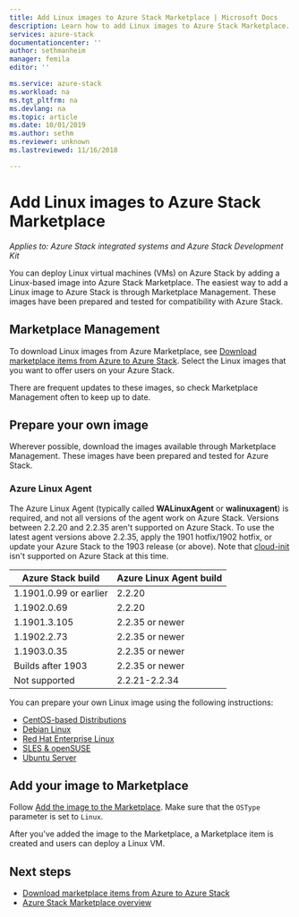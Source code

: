 ```yaml
---
title: Add Linux images to Azure Stack Marketplace | Microsoft Docs
description: Learn how to add Linux images to Azure Stack Marketplace.
services: azure-stack
documentationcenter: ''
author: sethmanheim
manager: femila
editor: ''

ms.service: azure-stack
ms.workload: na
ms.tgt_pltfrm: na
ms.devlang: na
ms.topic: article
ms.date: 10/01/2019
ms.author: sethm
ms.reviewer: unknown
ms.lastreviewed: 11/16/2018

---
```

# Add Linux images to Azure Stack Marketplace

*Applies to: Azure Stack integrated systems and Azure Stack Development Kit*

You can deploy Linux virtual machines (VMs) on Azure Stack by adding a Linux-based image into Azure Stack Marketplace. The easiest way to add a Linux image to Azure Stack is through Marketplace Management. These images have been prepared and tested for compatibility with Azure Stack.

## Marketplace Management

To download Linux images from Azure Marketplace, see [Download marketplace items from Azure to Azure Stack](azure-stack-download-azure-marketplace-item.md). Select the Linux images that you want to offer users on your Azure Stack.

There are frequent updates to these images, so check Marketplace Management often to keep up to date.

## Prepare your own image

Wherever possible, download the images available through Marketplace Management. These images have been prepared and tested for Azure Stack.

### Azure Linux Agent

The Azure Linux Agent (typically called **WALinuxAgent** or **walinuxagent**) is required, and not all versions of the agent work on Azure Stack. Versions between 2.2.20 and 2.2.35 aren't supported on Azure Stack. To use the latest agent versions above 2.2.35, apply the 1901 hotfix/1902 hotfix, or update your Azure Stack to the 1903 release (or above). Note that [cloud-init](https://cloud-init.io/) isn't supported on Azure Stack at this time.

| Azure Stack build | Azure Linux Agent build |
| ------------- | ------------- |
| 1.1901.0.99 or earlier | 2.2.20 |
| 1.1902.0.69  | 2.2.20  |
|  1.1901.3.105   | 2.2.35 or newer |
| 1.1902.2.73  | 2.2.35 or newer |
| 1.1903.0.35  | 2.2.35 or newer |
| Builds after 1903 | 2.2.35 or newer |
| Not supported | 2.2.21-2.2.34 |

You can prepare your own Linux image using the following instructions:

* [CentOS-based Distributions](/azure/virtual-machines/linux/create-upload-centos?toc=%2fazure%2fvirtual-machines%2flinux%2ftoc.json)
* [Debian Linux](/azure/virtual-machines/linux/debian-create-upload-vhd?toc=%2fazure%2fvirtual-machines%2flinux%2ftoc.json)
* [Red Hat Enterprise Linux](azure-stack-redhat-create-upload-vhd.md)
* [SLES & openSUSE](/azure/virtual-machines/linux/suse-create-upload-vhd?toc=%2fazure%2fvirtual-machines%2flinux%2ftoc.json)
* [Ubuntu Server](/azure/virtual-machines/linux/create-upload-ubuntu?toc=%2fazure%2fvirtual-machines%2flinux%2ftoc.json)

## Add your image to Marketplace

Follow [Add the image to the Marketplace](azure-stack-add-vm-image.md). Make sure that the `OSType` parameter is set to `Linux`.

After you've added the image to the Marketplace, a Marketplace item is created and users can deploy a Linux VM.

## Next steps

* [Download marketplace items from Azure to Azure Stack](azure-stack-download-azure-marketplace-item.md)
* [Azure Stack Marketplace overview](azure-stack-marketplace.md)
